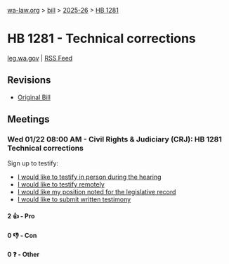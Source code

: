 [wa-law.org](/) > [bill](/bill/) > [2025-26](/bill/2025-26/) > [HB 1281](/bill/2025-26/hb/1281/)

# HB 1281 - Technical corrections
[leg.wa.gov](https://app.leg.wa.gov/billsummary?BillNumber=1281&Year=2025&Initiative=false) | [RSS Feed](./rss.xml)

## Revisions
* [Original Bill](1/)

## Meetings
### Wed 01/22 08:00 AM - Civil Rights & Judiciary (CRJ): HB 1281 Technical corrections
Sign up to testify:
* [I would like to testify in person during the hearing](https://app.leg.wa.gov/csi/Testifier/Add?chamber=House&mId=32497&aId=161655&caId=24834&tId=1)
* [I would like to testify remotely](https://app.leg.wa.gov/csi/Testifier/Add?chamber=House&mId=32497&aId=161655&caId=24834&tId=2)
* [I would like my position noted for the legislative record](https://app.leg.wa.gov/csi/Testifier/Add?chamber=House&mId=32497&aId=161655&caId=24834&tId=3)
* [I would like to submit written testimony](https://app.leg.wa.gov/csi/Testifier/Add?chamber=House&mId=32497&aId=161655&caId=24834&tId=4)

#### 2 👍 - Pro

#### 0 👎 - Con

#### 0 ❓ - Other
